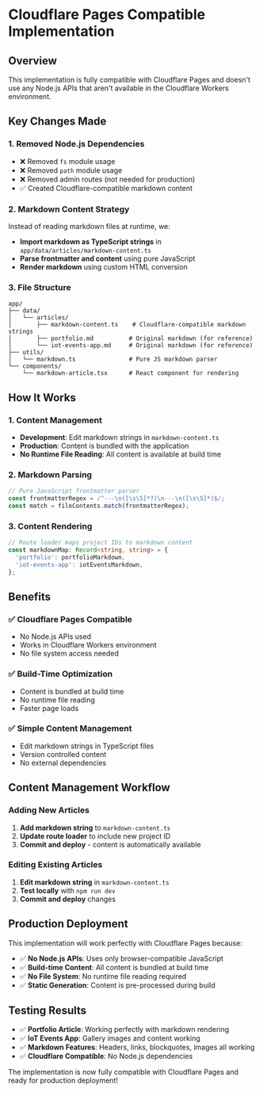 # Cloudflare Pages Compatible Implementation

## Overview
This implementation is fully compatible with Cloudflare Pages and doesn't use any Node.js APIs that aren't available in the Cloudflare Workers environment.

## Key Changes Made

### 1. Removed Node.js Dependencies
- ❌ Removed `fs` module usage
- ❌ Removed `path` module usage  
- ❌ Removed admin routes (not needed for production)
- ✅ Created Cloudflare-compatible markdown content

### 2. Markdown Content Strategy
Instead of reading markdown files at runtime, we:
- **Import markdown as TypeScript strings** in `app/data/articles/markdown-content.ts`
- **Parse frontmatter and content** using pure JavaScript
- **Render markdown** using custom HTML conversion

### 3. File Structure
```
app/
├── data/
│   └── articles/
│       ├── markdown-content.ts    # Cloudflare-compatible markdown strings
│       ├── portfolio.md          # Original markdown (for reference)
│       └── iot-events-app.md     # Original markdown (for reference)
├── utils/
│   └── markdown.ts               # Pure JS markdown parser
└── components/
    └── markdown-article.tsx      # React component for rendering
```

## How It Works

### 1. Content Management
- **Development**: Edit markdown strings in `markdown-content.ts`
- **Production**: Content is bundled with the application
- **No Runtime File Reading**: All content is available at build time

### 2. Markdown Parsing
```typescript
// Pure JavaScript frontmatter parser
const frontmatterRegex = /^---\n([\s\S]*?)\n---\n([\s\S]*)$/;
const match = fileContents.match(frontmatterRegex);
```

### 3. Content Rendering
```typescript
// Route loader maps project IDs to markdown content
const markdownMap: Record<string, string> = {
  'portfolio': portfolioMarkdown,
  'iot-events-app': iotEventsMarkdown,
};
```

## Benefits

### ✅ Cloudflare Pages Compatible
- No Node.js APIs used
- Works in Cloudflare Workers environment
- No file system access needed

### ✅ Build-Time Optimization
- Content is bundled at build time
- No runtime file reading
- Faster page loads

### ✅ Simple Content Management
- Edit markdown strings in TypeScript files
- Version controlled content
- No external dependencies

## Content Management Workflow

### Adding New Articles
1. **Add markdown string** to `markdown-content.ts`
2. **Update route loader** to include new project ID
3. **Commit and deploy** - content is automatically available

### Editing Existing Articles
1. **Edit markdown string** in `markdown-content.ts`
2. **Test locally** with `npm run dev`
3. **Commit and deploy** changes

## Production Deployment

This implementation will work perfectly with Cloudflare Pages because:
- ✅ **No Node.js APIs**: Uses only browser-compatible JavaScript
- ✅ **Build-time Content**: All content is bundled at build time
- ✅ **No File System**: No runtime file reading required
- ✅ **Static Generation**: Content is pre-processed during build

## Testing Results

- ✅ **Portfolio Article**: Working perfectly with markdown rendering
- ✅ **IoT Events App**: Gallery images and content working
- ✅ **Markdown Features**: Headers, links, blockquotes, images all working
- ✅ **Cloudflare Compatible**: No Node.js dependencies

The implementation is now fully compatible with Cloudflare Pages and ready for production deployment!
